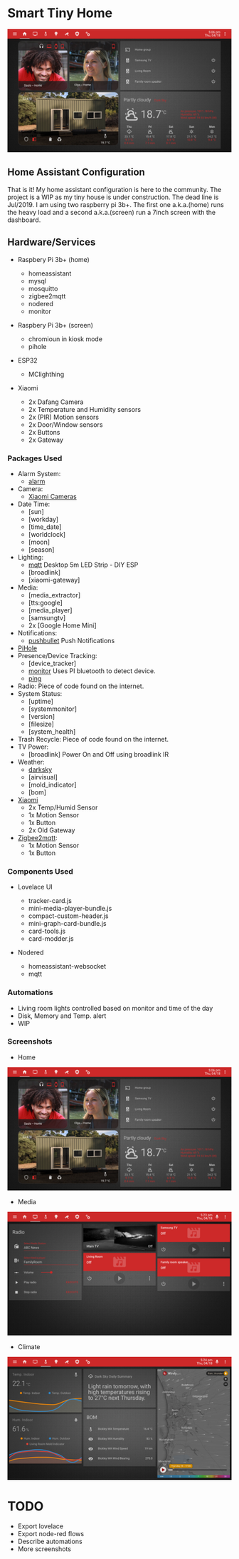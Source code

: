# Smart Tiny Home


![](https://github.com/sauloonze/HomeAssistantConfiguration/blob/master/images/home.png)

## Home Assistant Configuration

That is it! My home assistant configuration is here to the community. The project is a WIP as my tiny house is under construction. The dead line is Jul/2019.
I am using two raspberry pi 3b+. The first one a.k.a.(home) runs the heavy load and a second a.k.a.(screen) run a 7inch screen with the dashboard.

## Hardware/Services

- Raspbery Pi 3b+ (home)
  - homeassistant
  - mysql
  - mosquitto
  - zigbee2mqtt
  - nodered
  - monitor

- Raspbery Pi 3b+ (screen)
  - chromioun in kiosk mode
  - pihole

- ESP32
  - MClighthing
  
- Xiaomi
  - 2x Dafang Camera
  - 2x Temperature and Humidity sensors
  - 2x (PIR) Motion sensors
  - 2x Door/Window sensors
  - 2x Buttons
  - 2x Gateway
  
### Packages Used

- Alarm System:
  - [alarm](https://home-assistant.io/components/device_tracker.gpslogger/)
- Camera:
  - [Xiaomi Cameras](https://home-assistant.io/components/device_tracker.gpslogger/)
- Date Time:
  - [sun]
  - [workday]
  - [time_date]
  - [worldclock]
  - [moon]
  - [season]
- Lighting:
  - [mqtt](https://home-assistant.io/components/light.hue/) Desktop 5m LED Strip - DIY ESP
  - [broadlink]
  - [xiaomi-gateway]
- Media:
  - [media_extractor]
  - [tts:google]
  - [media_player]
  - [samsungtv]
  - 2x [Google Home Mini]
- Notifications:
  - [pushbullet](https://home-assistant.io/components/notify.html5/) Push Notifications
- [PiHole](https://home-assistant.io/components/sensor.pi_hole/)
- Presence/Device Tracking:
  - [device_tracker]
  - [monitor](https://home-assistant.io/components/device_tracker.gpslogger/) Uses PI bluetooth to detect device.
  - [ping](https://home-assistant.io/components/device_tracker.gpslogger/)
- Radio: Piece of code found on the internet.
- System Status:
  - [uptime]
  - [systemmonitor]
  - [version]
  - [filesize]
  - [system_health]
- Trash Recycle: Piece of code found on the internet.
- TV Power:
  - [broadlink] Power On and Off using broadlink IR
- Weather:
  - [darksky](https://home-assistant.io/components/sensor.wunderground/)
  - [airvisual]
  - [mold_indicator]
  - [bom]
- [Xiaomi](https://home-assistant.io/components/emulated_hue/)
  - 2x Temp/Humid Sensor
  - 1x Motion Sensor
  - 1x Button
  - 2x Old Gateway
- [Zigbee2mqtt](https://home-assistant.io/docs/z-wave/):
  - 1x Motion Sensor
  - 1x Button

### Components Used

- Lovelace UI
  - tracker-card.js
  - mini-media-player-bundle.js
  - compact-custom-header.js
  - mini-graph-card-bundle.js
  - card-tools.js
  - card-modder.js

- Nodered
  - homeassistant-websocket
  - mqtt

### Automations

- Living room lights controlled based on monitor and time of the day
- Disk, Memory and Temp. alert
- WIP

### Screenshots

- Home
  
![](https://github.com/sauloonze/HomeAssistantConfiguration/blob/master/images/home.png)

- Media
  
![](https://github.com/sauloonze/HomeAssistantConfiguration/blob/master/images/media.png)

- Climate
  
![](https://github.com/sauloonze/HomeAssistantConfiguration/blob/master/images/climate.png)

# TODO

- Export lovelace
- Export node-red flows
- Describe automations
- More screenshots